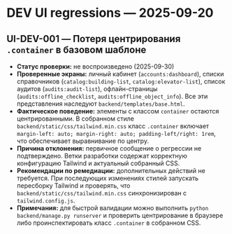 # DEV UI regressions — 2025-09-20

## UI-DEV-001 — Потеря центрирования `.container` в базовом шаблоне

- **Статус проверки:** не воспроизведено (2025-09-30)
- **Проверенные экраны:** личный кабинет (`accounts:dashboard`), списки справочников (`catalog:building-list`, `catalog:elevator-list`), список аудитов (`audits:audit-list`), офлайн-страницы (`audits:offline_checklist`, `audits:offline_object_info`). Все эти представления наследуют `backend/templates/base.html`.
- **Фактическое поведение:** элементы с классом `container` остаются центрированными. В собранном стиле `backend/static/css/tailwind.min.css` класс `.container` включает `margin-left: auto; margin-right: auto; padding-left/right: 1rem`, что обеспечивает выравнивание по центру.
- **Причина отклонения:** первичное сообщение о регрессии не подтверждено. Ветки разработки содержат корректную конфигурацию Tailwind и актуальный собранный CSS.
- **Рекомендации по ремедиации:** дополнительных действий не требуется. При последующих изменениях стилей запускать пересборку Tailwind и проверять, что `backend/static/css/tailwind.min.css` синхронизирован с `tailwind.config.js`.
- **Примечания:** для быстрой валидации можно выполнить `python backend/manage.py runserver` и проверить центрирование в браузере либо проинспектировать класс `.container` в собранном CSS.
